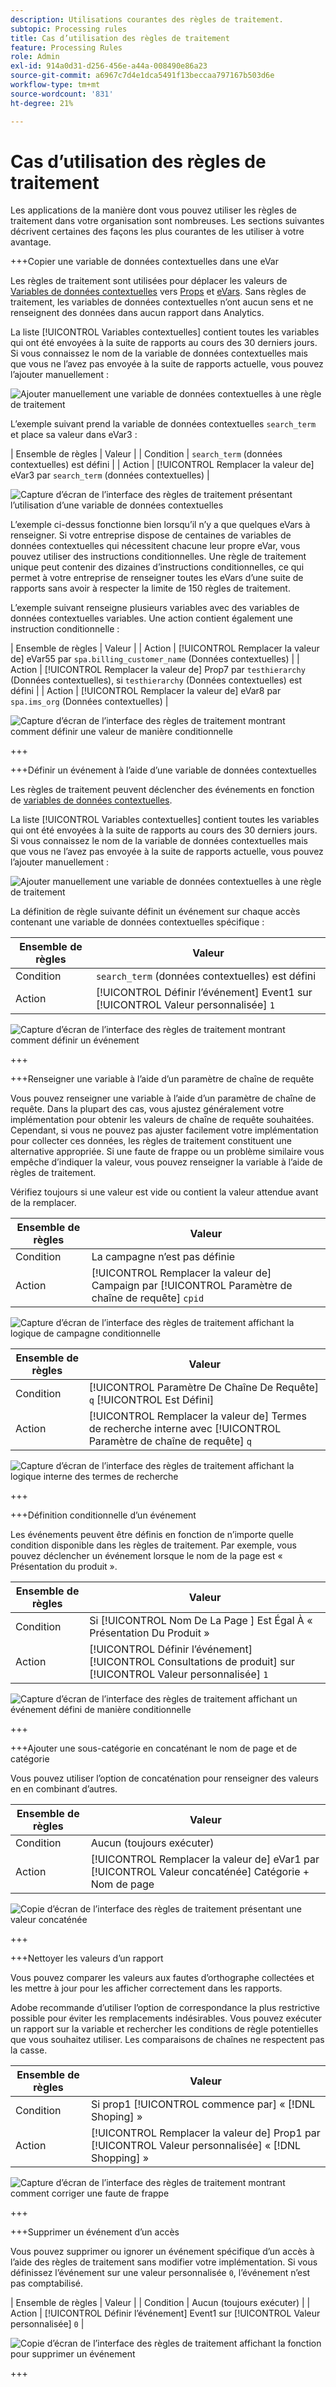 ```yaml
---
description: Utilisations courantes des règles de traitement.
subtopic: Processing rules
title: Cas d’utilisation des règles de traitement
feature: Processing Rules
role: Admin
exl-id: 914a0d31-d256-456e-a44a-008490e86a23
source-git-commit: a6967c7d4e1dca5491f13beccaa797167b503d6e
workflow-type: tm+mt
source-wordcount: '831'
ht-degree: 21%

---
```


# Cas d’utilisation des règles de traitement

Les applications de la manière dont vous pouvez utiliser les règles de traitement dans votre organisation sont nombreuses. Les sections suivantes décrivent certaines des façons les plus courantes de les utiliser à votre avantage.

+++Copier une variable de données contextuelles dans une eVar

Les règles de traitement sont utilisées pour déplacer les valeurs de [Variables de données contextuelles](/help/implement/vars/page-vars/contextdata.md) vers [Props](/help/components/dimensions/prop.md) et [eVars](/help/components/dimensions/evar.md). Sans règles de traitement, les variables de données contextuelles n’ont aucun sens et ne renseignent des données dans aucun rapport dans Analytics.

La liste [!UICONTROL Variables contextuelles] contient toutes les variables qui ont été envoyées à la suite de rapports au cours des 30 derniers jours. Si vous connaissez le nom de la variable de données contextuelles mais que vous ne l’avez pas envoyée à la suite de rapports actuelle, vous pouvez l’ajouter manuellement :

![Ajouter manuellement une variable de données contextuelles à une règle de traitement](assets/add-context-variable.png)

L’exemple suivant prend la variable de données contextuelles `search_term` et place sa valeur dans eVar3 :

| Ensemble de règles | Valeur |
| Condition | `search_term` (données contextuelles) est défini |
| Action | [!UICONTROL Remplacer la valeur de] eVar3 par `search_term` (données contextuelles) |

![Capture d’écran de l’interface des règles de traitement présentant l’utilisation d’une variable de données contextuelles](assets/set-context-data.png)

L’exemple ci-dessus fonctionne bien lorsqu’il n’y a que quelques eVars à renseigner. Si votre entreprise dispose de centaines de variables de données contextuelles qui nécessitent chacune leur propre eVar, vous pouvez utiliser des instructions conditionnelles. Une règle de traitement unique peut contenir des dizaines d’instructions conditionnelles, ce qui permet à votre entreprise de renseigner toutes les eVars d’une suite de rapports sans avoir à respecter la limite de 150 règles de traitement.

L’exemple suivant renseigne plusieurs variables avec des variables de données contextuelles variables. Une action contient également une instruction conditionnelle :

| Ensemble de règles | Valeur |
| Action | [!UICONTROL Remplacer la valeur de] eVar55 par `spa.billing_customer_name` (Données contextuelles) |
| Action | [!UICONTROL Remplacer la valeur de] Prop7 par `testhierarchy` (Données contextuelles), si `testhierarchy` (Données contextuelles) est défini |
| Action | [!UICONTROL Remplacer la valeur de] eVar8 par `spa.ims_org` (Données contextuelles) |

![Capture d’écran de l’interface des règles de traitement montrant comment définir une valeur de manière conditionnelle](assets/add-conditional.png)

+++

+++Définir un événement à l’aide d’une variable de données contextuelles

Les règles de traitement peuvent déclencher des événements en fonction de [variables de données contextuelles](/help/implement/vars/page-vars/contextdata.md).

La liste [!UICONTROL Variables contextuelles] contient toutes les variables qui ont été envoyées à la suite de rapports au cours des 30 derniers jours. Si vous connaissez le nom de la variable de données contextuelles mais que vous ne l’avez pas envoyée à la suite de rapports actuelle, vous pouvez l’ajouter manuellement :

![Ajouter manuellement une variable de données contextuelles à une règle de traitement](assets/add-context-variable.png)

La définition de règle suivante définit un événement sur chaque accès contenant une variable de données contextuelles spécifique :

| Ensemble de règles | Valeur |
| --- | --- |
| Condition | `search_term` (données contextuelles) est défini |
| Action | [!UICONTROL Définir l’événement] Event1 sur [!UICONTROL Valeur personnalisée] `1` |

![Capture d’écran de l’interface des règles de traitement montrant comment définir un événement](assets/processing_rule_set_event.png)

+++

+++Renseigner une variable à l’aide d’un paramètre de chaîne de requête

Vous pouvez renseigner une variable à l’aide d’un paramètre de chaîne de requête. Dans la plupart des cas, vous ajustez généralement votre implémentation pour obtenir les valeurs de chaîne de requête souhaitées. Cependant, si vous ne pouvez pas ajuster facilement votre implémentation pour collecter ces données, les règles de traitement constituent une alternative appropriée. Si une faute de frappe ou un problème similaire vous empêche d’indiquer la valeur, vous pouvez renseigner la variable à l’aide de règles de traitement.

Vérifiez toujours si une valeur est vide ou contient la valeur attendue avant de la remplacer.

| Ensemble de règles | Valeur |
| --- | --- |
| Condition | La campagne n’est pas définie |
| Action | [!UICONTROL Remplacer la valeur de] Campaign par [!UICONTROL Paramètre de chaîne de requête] `cpid` |

![Capture d’écran de l’interface des règles de traitement affichant la logique de campagne conditionnelle](assets/set-campaign-conditionally.png)

| Ensemble de règles | Valeur |
| --- | --- |
| Condition | [!UICONTROL Paramètre De Chaîne De Requête] `q` [!UICONTROL Est Défini] |
| Action | [!UICONTROL Remplacer la valeur de] Termes de recherche interne avec [!UICONTROL Paramètre de chaîne de requête] `q` |

![Capture d’écran de l’interface des règles de traitement affichant la logique interne des termes de recherche](assets/populate-internal-search-terms.png)

+++

+++Définition conditionnelle d’un événement

Les événements peuvent être définis en fonction de n’importe quelle condition disponible dans les règles de traitement. Par exemple, vous pouvez déclencher un événement lorsque le nom de la page est « Présentation du produit ».

| Ensemble de règles | Valeur |
| --- | --- |
| Condition | Si [!UICONTROL  Nom De La Page ] Est Égal À « Présentation Du Produit » |
| Action | [!UICONTROL Définir l’événement] [!UICONTROL Consultations de produit] sur [!UICONTROL Valeur personnalisée] `1` |

![Capture d’écran de l’interface des règles de traitement affichant un événement défini de manière conditionnelle](assets/set-product-view-event.png)

+++

+++Ajouter une sous-catégorie en concaténant le nom de page et de catégorie

Vous pouvez utiliser l’option de concaténation pour renseigner des valeurs en en combinant d’autres.

| Ensemble de règles | Valeur |
| --- | --- |
| Condition | Aucun (toujours exécuter) |
| Action | [!UICONTROL Remplacer la valeur de] eVar1 par [!UICONTROL Valeur concaténée] Catégorie + Nom de page |

![Copie d’écran de l’interface des règles de traitement présentant une valeur concaténée](assets/add-subcategory-using-concat.png)

+++

+++Nettoyer les valeurs d’un rapport

Vous pouvez comparer les valeurs aux fautes d’orthographe collectées et les mettre à jour pour les afficher correctement dans les rapports.

Adobe recommande d’utiliser l’option de correspondance la plus restrictive possible pour éviter les remplacements indésirables. Vous pouvez exécuter un rapport sur la variable et rechercher les conditions de règle potentielles que vous souhaitez utiliser. Les comparaisons de chaînes ne respectent pas la casse.

| Ensemble de règles | Valeur |
| --- | --- |
| Condition | Si prop1 [!UICONTROL commence par] « [!DNL Shoping] » |
| Action | [!UICONTROL Remplacer la valeur de] Prop1 par [!UICONTROL Valeur personnalisée] « [!DNL Shopping] » |

![Capture d’écran de l’interface des règles de traitement montrant comment corriger une faute de frappe](assets/clean-up-values-in-report.png)

+++

+++Supprimer un événement d’un accès

Vous pouvez supprimer ou ignorer un événement spécifique d’un accès à l’aide des règles de traitement sans modifier votre implémentation. Si vous définissez l’événement sur une valeur personnalisée `0`, l’événement n’est pas comptabilisé.

| Ensemble de règles | Valeur |
| Condition | Aucun (toujours exécuter) |
| Action | [!UICONTROL Définir l’événement] Event1 sur [!UICONTROL Valeur personnalisée] `0` |

![Copie d’écran de l’interface des règles de traitement affichant la fonction pour supprimer un événement](assets/remove_event.png)

+++
